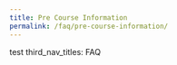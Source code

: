 ```yaml
---
title: Pre Course Information
permalink: /faq/pre-course-information/
---
```

test
third_nav_titles: FAQ
